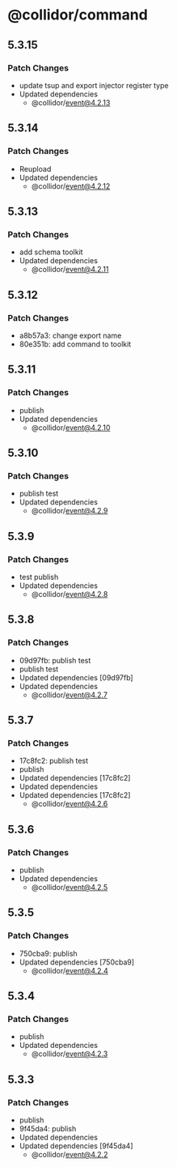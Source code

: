 # @collidor/command

## 5.3.15

### Patch Changes

- update tsup and export injector register type
- Updated dependencies
  - @collidor/event@4.2.13

## 5.3.14

### Patch Changes

- Reupload
- Updated dependencies
  - @collidor/event@4.2.12

## 5.3.13

### Patch Changes

- add schema toolkit
- Updated dependencies
  - @collidor/event@4.2.11

## 5.3.12

### Patch Changes

- a8b57a3: change export name
- 80e351b: add command to toolkit

## 5.3.11

### Patch Changes

- publish
- Updated dependencies
  - @collidor/event@4.2.10

## 5.3.10

### Patch Changes

- publish test
- Updated dependencies
  - @collidor/event@4.2.9

## 5.3.9

### Patch Changes

- test publish
- Updated dependencies
  - @collidor/event@4.2.8

## 5.3.8

### Patch Changes

- 09d97fb: publish test
- publish test
- Updated dependencies [09d97fb]
- Updated dependencies
  - @collidor/event@4.2.7

## 5.3.7

### Patch Changes

- 17c8fc2: publish test
- publish
- Updated dependencies [17c8fc2]
- Updated dependencies
- Updated dependencies [17c8fc2]
  - @collidor/event@4.2.6

## 5.3.6

### Patch Changes

- publish
- Updated dependencies
  - @collidor/event@4.2.5

## 5.3.5

### Patch Changes

- 750cba9: publish
- Updated dependencies [750cba9]
  - @collidor/event@4.2.4

## 5.3.4

### Patch Changes

- publish
- Updated dependencies
  - @collidor/event@4.2.3

## 5.3.3

### Patch Changes

- publish
- 9f45da4: publish
- Updated dependencies
- Updated dependencies [9f45da4]
  - @collidor/event@4.2.2
